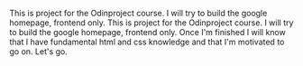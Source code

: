 This is project for the Odinproject course. I will try to build the google homepage, frontend only. This is project for the Odinproject course. I will try to build the google homepage, frontend only. Once I'm finished I will know that I have fundamental html and css knowledge and that I'm motivated to go on. Let's go.
